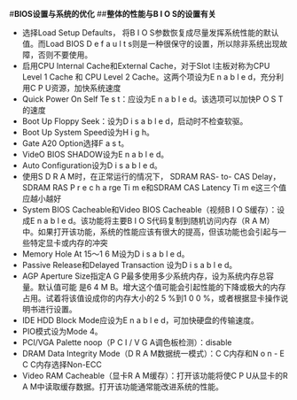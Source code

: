#**BIOS设置与系统的优化**
##**整体的性能与B I O S的设置有关**
 * 选择Load Setup Defaults， 将B I O S参数恢复成尽量发挥系统性能的默认值。而Load BIOS
D e f a u l t s则是一种很保守的设置，所以除非系统出现故障，否则不要使用。
 * 启用CPU Internal Cache和External Cache，对于Slot l主板对称为CPU Level 1 Cache 和
CPU Level 2 Cache。这两个项设为E n a b l e d，充分利用C P U资源，加快系统速度
 * Quick Power On Self Te s t：应设为E n a b l e d。该选项可以加快P O S T的速度
 * Boot Up Floppy Seek：设为D i s a b l e d，启动时不检查软驱。
 * Boot Up System Speed设为H i g h。
 * Gate A20 Option选择F a s t。
 * VideO BIOS SHADOW设为E n a b l e d。
 * Auto Configuration设为D i s a b l e d。
 * 使用S D R A M时，在正常运行的情况下， SDRAM RAS- to- CAS Delay，SDRAM RAS
P r e c h a rge Ti m e和SDRAM CAS Latency Ti m e这三个值应越小越好
 * System BIOS Cacheable和Video BIOS Cacheable（视频B I O S缓存）：设成E n a b l e d。该功能将主要B I O S代码复制到随机访问内存（R A M）中。如果打开该功能，系统的性能应该有很大的提高，但该功能也会引起与一些特定显卡或内存的冲突
 * Memory Hole At 15～1 6 M设为D i s a b l e d。
 * Passive Release和Delayed Transaction 设为D i s a b l e d。
 * AGP Aperture Size指定A G P最多使用多少系统内存，设为系统内存总容量。默认值可能
是6 4 M B。增大这个值可能会引起性能的下降或极大的内存占用。试着将该值设成你的内存大小的2 5 %到1 0 0 %，或者根据显卡操作说明书进行设置。
 * IDE HDD Block Mode应设为E n a b l e d，可加快硬盘的传输速度。
 * PIO模式设为Mode 4。
 * PCI/VGA Palette noop（P C I / V G A调色板检测）：disable
 * DRAM Data Integrity Mode（D R A M数据统一模式）：C C内存和N o n -
E C C内存选择Non-ECC
 * Video RAM Cacheable（显卡R A M缓存）：打开该功能将使C P U从显卡的R A M中读取缓存数据。打开该功能通常能改进系统的性能。
